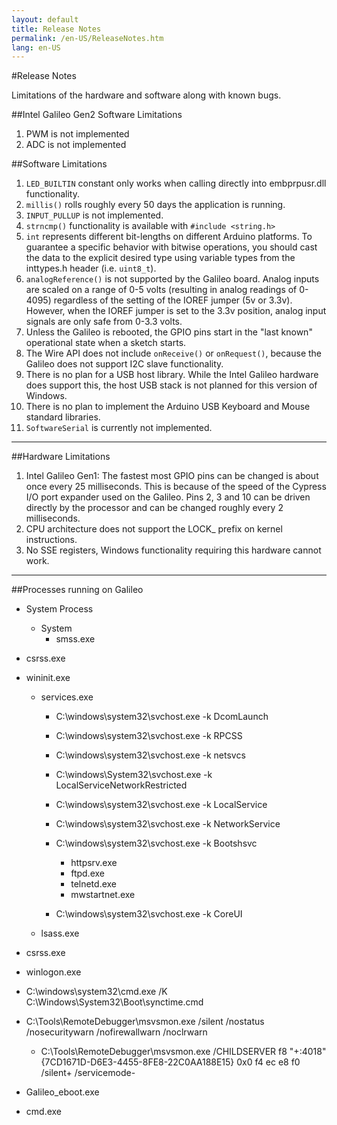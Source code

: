 ```yaml
---
layout: default
title: Release Notes
permalink: /en-US/ReleaseNotes.htm
lang: en-US
---
```


#Release Notes

Limitations of the hardware and software along with known bugs.</p>

##Intel Galileo Gen2 Software Limitations

1. PWM is not implemented</li>
2. ADC is not implemented</li>

##Software Limitations

1. `LED_BUILTIN` constant only works when calling directly into embprpusr.dll functionality.
2. `millis()` rolls roughly every 50 days the application is running.
3. `INPUT_PULLUP` is not implemented.
4. `strncmp()` functionality is available with <code>#include &lt;string.h&gt;</code>
5. `int` represents different bit-lengths on different Arduino platforms. To guarantee a specific behavior with bitwise operations, you should cast the data to the explicit desired type using variable types from the inttypes.h header (i.e. `uint8_t`).
6. `analogReference()` is not supported by the Galileo board.  Analog inputs are scaled on a range of 0-5 volts (resulting in analog readings of 0-4095) regardless of the setting of the IOREF jumper (5v or 3.3v). However, when the IOREF jumper is set to the 3.3v position, analog input signals are only safe from 0-3.3 volts.
7. Unless the Galileo is rebooted, the GPIO pins start in the "last known" operational state when a sketch starts.
8. The Wire API does not include <code>onReceive()</code> or <code>onRequest()</code>, because the Galileo does not support I2C slave functionality.
9. There is no plan for a USB host library. While the Intel Galileo hardware does support this, the host USB stack is not planned for this version of Windows.
10. There is no plan to implement the Arduino USB Keyboard and Mouse standard libraries.
11. `SoftwareSerial` is currently not implemented.

___

##Hardware Limitations

1. Intel Galileo Gen1: The fastest most GPIO pins can be changed is about once every 25 milliseconds. This is because of the speed of the Cypress I/O port expander used on the Galileo. Pins 2, 3 and 10 can be driven directly by the processor and can be changed roughly every 2 milliseconds.
2. CPU architecture does not support the LOCK_ prefix on kernel instructions.
3. No SSE registers, Windows functionality requiring this hardware cannot work.

___

##Processes running on Galileo

* System Process
   * System
      * smss.exe

* csrss.exe
* wininit.exe
   * services.exe
      * C:\windows\system32\svchost.exe -k DcomLaunch
      * C:\windows\system32\svchost.exe -k RPCSS
      * C:\windows\system32\svchost.exe -k netsvcs
      * C:\windows\System32\svchost.exe -k LocalServiceNetworkRestricted</li>
      * C:\windows\system32\svchost.exe -k LocalService
      * C:\windows\system32\svchost.exe -k NetworkService
      * C:\windows\system32\svchost.exe -k Bootshsvc
         * httpsrv.exe
         * ftpd.exe
         * telnetd.exe
         * mwstartnet.exe

      * C:\windows\system32\svchost.exe -k CoreUI
   * lsass.exe
* csrss.exe
* winlogon.exe
* C:\windows\system32\cmd.exe  /K C:\Windows\System32\Boot\synctime.cmd
* C:\Tools\RemoteDebugger\msvsmon.exe  /silent /nostatus /nosecuritywarn /nofirewallwarn /noclrwarn
   * C:\Tools\RemoteDebugger\msvsmon.exe /CHILDSERVER f8 "+:4018" {7CD1671D-D6E3-4455-8FE8-22C0AA188E15} 0x0 f4 ec e8 f0 /silent+ /servicemode-
* Galileo_eboot.exe
* cmd.exe
